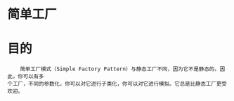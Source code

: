 # 简单工厂

# 目的
        简单工厂模式（Simple Factory Pattern）与静态工厂不同，因为它不是静态的。因此，你可以有多
    个工厂，不同的参数化，你可以对它进行子类化，你可以对它进行模拟。它总是比静态工厂更受欢迎。
    